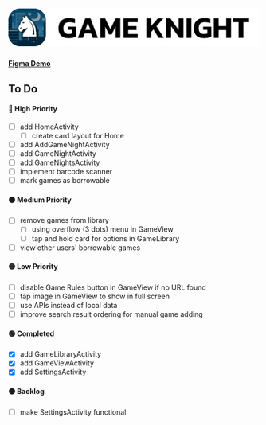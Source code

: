 # ![](./img/header.png)

#### [Figma Demo](https://www.figma.com/proto/K79ySLuqGCEd21DjGE6WXa/Game-Night-Mobile---Color?node-id=2%3A3&scaling=scale-down&page-id=0%3A1&starting-point-node-id=2%3A3)

## To Do

#### 🔴 High Priority
- [ ] add HomeActivity
    - [ ] create card layout for Home
- [ ] add AddGameNightActivity
- [ ] add GameNightActivity
- [ ] add GameNightsActivity
- [ ] implement barcode scanner
- [ ] mark games as borrowable

#### 🟠 Medium Priority
- [ ] remove games from library
    - [ ] using overflow (3 dots) menu in GameView
    - [ ] tap and hold card for options in GameLibrary
- [ ] view other users' borrowable games

#### 🟡 Low Priority
- [ ] disable Game Rules button in GameView if no URL found
- [ ] tap image in GameView to show in full screen
- [ ] use APIs instead of local data
- [ ] improve search result ordering for manual game adding

#### 🟢 Completed
- [X] add GameLibraryActivity
- [X] add GameViewActivity
- [X] add SettingsActivity

#### ⚫️ Backlog
- [ ] make SettingsActivity functional
